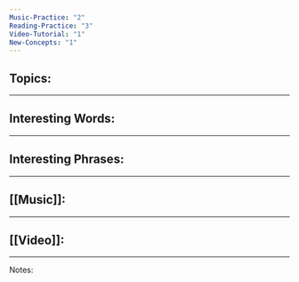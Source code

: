 ```yaml
---
Music-Practice: "2"
Reading-Practice: "3"
Video-Tutorial: "1"
New-Concepts: "1"
---
```

Topics:
- 

---
Interesting Words:
- 

---
Interesting Phrases:
- 

---
[[Music]]:
- 

---
[[Video]]:
- 

---
Notes:
